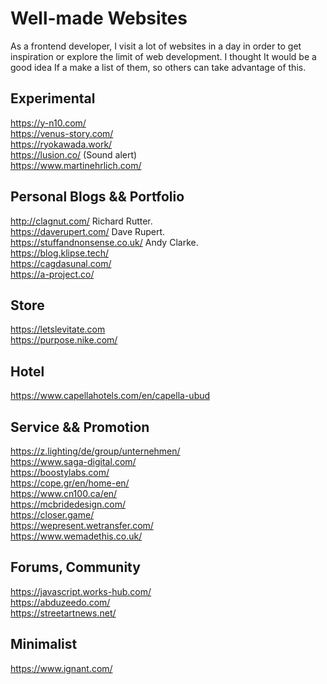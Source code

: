 # Well-made Websites

As a frontend developer, I visit a lot of websites in a day in order to get inspiration or explore the limit of web development. I thought It would be a good idea If a make a list of them, so others can take advantage of this.


## Experimental
https://y-n10.com/ <br />
https://venus-story.com/ <br />
https://ryokawada.work/ <br />
https://lusion.co/ (Sound alert) <br />
https://www.martinehrlich.com/ <br />

## Personal Blogs && Portfolio
http://clagnut.com/ Richard Rutter. <br />
https://daverupert.com/ Dave Rupert. <br />
https://stuffandnonsense.co.uk/ Andy Clarke. <br />
https://blog.klipse.tech/ <br />
https://cagdasunal.com/ <br />
https://a-project.co/ <br />

## Store
https://letslevitate.com <br />
https://purpose.nike.com/ <br />

## Hotel
https://www.capellahotels.com/en/capella-ubud <br />

## Service && Promotion
https://z.lighting/de/group/unternehmen/ <br />
https://www.saga-digital.com/ <br />
https://boostylabs.com/ <br />
https://cope.gr/en/home-en/ <br />
https://www.cn100.ca/en/ <br />
https://mcbridedesign.com/ <br />
https://closer.game/ <br />
https://wepresent.wetransfer.com/ <br />
https://www.wemadethis.co.uk/ <br />

## Forums, Community
https://javascript.works-hub.com/ <br />
https://abduzeedo.com/ <br />
https://streetartnews.net/ <br />

## Minimalist
https://www.ignant.com/ <br />